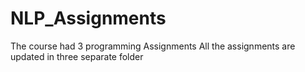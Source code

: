 # NLP_Assignments
The course had 3 programming Assignments
All the assignments are updated in three separate folder
